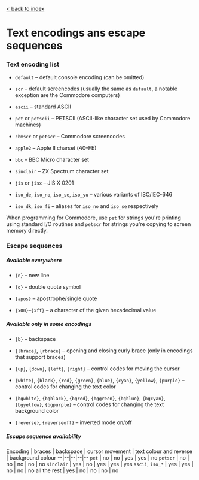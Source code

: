 [< back to index](../index.md)

# Text encodings ans escape sequences

### Text encoding list

* `default` – default console encoding (can be omitted)

* `scr` – default screencodes
(usually the same as `default`, a notable exception are the Commodore computers)

* `ascii` – standard ASCII

* `pet` or `petscii` – PETSCII (ASCII-like character set used by Commodore machines)

* `cbmscr` or `petscr` – Commodore screencodes

* `apple2` – Apple II charset ($A0–$FE)

* `bbc` – BBC Micro character set

* `sinclair` – ZX Spectrum character set

* `jis` or `jisx` – JIS X 0201

* `iso_de`, `iso_no`, `iso_se`, `iso_yu` – various variants of ISO/IEC-646
 
* `iso_dk`, `iso_fi` – aliases for `iso_no` and `iso_se` respectively

When programming for Commodore,
use `pet` for strings you're printing using standard I/O routines
and `petscr` for strings you're copying to screen memory directly.

### Escape sequences

##### Available everywhere

* `{n}` – new line

* `{q}` – double quote symbol

* `{apos}` – apostrophe/single quote

* `{x00}`–`{xff}` – a character of the given hexadecimal value

##### Available only in some encodings

* `{b}` – backspace

* `{lbrace}`, `{rbrace}` – opening and closing curly brace (only in encodings that support braces)

* `{up}`, `{down}`, `{left}`, `{right}` – control codes for moving the cursor

* `{white}`, `{black}`, `{red}`, `{green}`, `{blue}`, `{cyan}`, `{yellow}`, `{purple}` – 
control codes for changing the text color

* `{bgwhite}`, `{bgblack}`, `{bgred}`, `{bggreen}`, `{bgblue}`, `{bgcyan}`, `{bgyellow}`, `{bgpurple}` – 
control codes for changing the text background color

* `{reverse}`, `{reverseoff}` – inverted mode on/off

##### Escape sequence availability

Encoding | braces | backspace | cursor movement | text colour and reverse | background colour
--|--|--|--|--
`pet`              | no  | no  | yes | yes | no
`petscr`           | no  | no  | no  | no  | no
`sinclair`         | yes | no  | yes | yes | yes
`ascii`, `iso_*`   | yes | yes | no  | no  | no
all the rest       | yes | no  | no  | no  | no
